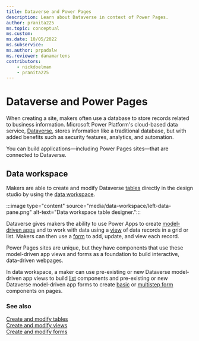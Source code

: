 ```yaml
---
title: Dataverse and Power Pages
description: Learn about Dataverse in context of Power Pages.
author: pranita225
ms.topic: conceptual
ms.custom: 
ms.date: 10/05/2022
ms.subservice:
ms.author: prpadalw
ms.reviewer: danamartens
contributors:
    - nickdoelman
    - pranita225
---
```


# Dataverse and Power Pages

When creating a site, makers often use a database to store records related to business information. Microsoft Power Platform's cloud-based data service, [Dataverse](/power-apps/maker/data-platform/data-platform-intro), stores information like a traditional database, but with added benefits such as security features, analytics, and automation. 

You can build applications&mdash;including Power Pages sites&mdash;that are connected to Dataverse.

## Data workspace

Makers are able to create and modify Dataverse [tables](/power-apps/maker/data-platform/entity-overview) directly in the design studio by using the [data workspace](use-data-workspace.md).

:::image type="content" source="media/data-workspace/left-data-pane.png" alt-text="Data workspace table designer.":::

Dataverse gives makers the ability to use Power Apps to create [model-driven apps](/power-apps/maker/model-driven-apps/) and to work with data using a [view](/power-apps/maker/model-driven-apps/create-edit-views) of data records in a grid or list. Makers can then use a [form](/power-apps/maker/model-driven-apps/create-design-forms) to add, update, and view each record. 

Power Pages sites are unique, but they have components that use these model-driven app views and forms as a foundation to build interactive, data-driven webpages.

In data workspace, a maker can use pre-existing or new Dataverse model-driven app views to build [list](add-list.md) components and pre-existing or new Dataverse model-driven app forms to create [basic](add-form.md) or [multistep form](multistep-forms.md) components on pages.

### See also

[Create and modify tables](../configure/data-workspace-tables.md)<br />
[Create and modify views](../configure/data-workspace-views.md)<br />
[Create and modify forms](../configure/data-workspace-forms.md)